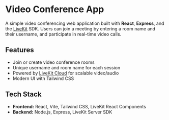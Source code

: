 # Video Conference App

A simple video conferencing web application built with **React**, **Express**, and the [LiveKit](https://livekit.io/) SDK. Users can join a meeting by entering a room name and their username, and participate in real-time video calls.

## Features

- Join or create video conference rooms
- Unique username and room name for each session
- Powered by [LiveKit Cloud](https://livekit.io/cloud) for scalable video/audio
- Modern UI with Tailwind CSS

## Tech Stack

- **Frontend:** React, Vite, Tailwind CSS, LiveKit React Components
- **Backend:** Node.js, Express, LiveKit Server SDK

